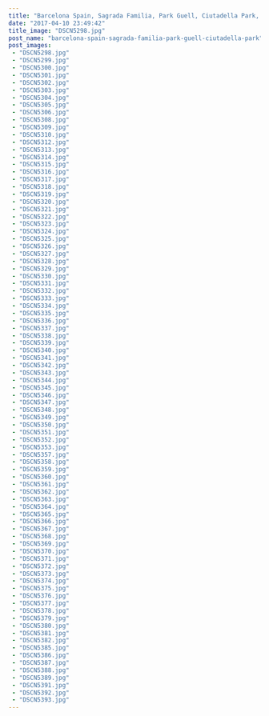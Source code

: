 ```yaml
---
title: "Barcelona Spain, Sagrada Familia, Park Guell, Ciutadella Park, Arc De Triomf"
date: "2017-04-10 23:49:42"
title_image: "DSCN5298.jpg"
post_name: "barcelona-spain-sagrada-familia-park-guell-ciutadella-park"
post_images: 
 - "DSCN5298.jpg"
 - "DSCN5299.jpg"
 - "DSCN5300.jpg"
 - "DSCN5301.jpg"
 - "DSCN5302.jpg"
 - "DSCN5303.jpg"
 - "DSCN5304.jpg"
 - "DSCN5305.jpg"
 - "DSCN5306.jpg"
 - "DSCN5308.jpg"
 - "DSCN5309.jpg"
 - "DSCN5310.jpg"
 - "DSCN5312.jpg"
 - "DSCN5313.jpg"
 - "DSCN5314.jpg"
 - "DSCN5315.jpg"
 - "DSCN5316.jpg"
 - "DSCN5317.jpg"
 - "DSCN5318.jpg"
 - "DSCN5319.jpg"
 - "DSCN5320.jpg"
 - "DSCN5321.jpg"
 - "DSCN5322.jpg"
 - "DSCN5323.jpg"
 - "DSCN5324.jpg"
 - "DSCN5325.jpg"
 - "DSCN5326.jpg"
 - "DSCN5327.jpg"
 - "DSCN5328.jpg"
 - "DSCN5329.jpg"
 - "DSCN5330.jpg"
 - "DSCN5331.jpg"
 - "DSCN5332.jpg"
 - "DSCN5333.jpg"
 - "DSCN5334.jpg"
 - "DSCN5335.jpg"
 - "DSCN5336.jpg"
 - "DSCN5337.jpg"
 - "DSCN5338.jpg"
 - "DSCN5339.jpg"
 - "DSCN5340.jpg"
 - "DSCN5341.jpg"
 - "DSCN5342.jpg"
 - "DSCN5343.jpg"
 - "DSCN5344.jpg"
 - "DSCN5345.jpg"
 - "DSCN5346.jpg"
 - "DSCN5347.jpg"
 - "DSCN5348.jpg"
 - "DSCN5349.jpg"
 - "DSCN5350.jpg"
 - "DSCN5351.jpg"
 - "DSCN5352.jpg"
 - "DSCN5353.jpg"
 - "DSCN5357.jpg"
 - "DSCN5358.jpg"
 - "DSCN5359.jpg"
 - "DSCN5360.jpg"
 - "DSCN5361.jpg"
 - "DSCN5362.jpg"
 - "DSCN5363.jpg"
 - "DSCN5364.jpg"
 - "DSCN5365.jpg"
 - "DSCN5366.jpg"
 - "DSCN5367.jpg"
 - "DSCN5368.jpg"
 - "DSCN5369.jpg"
 - "DSCN5370.jpg"
 - "DSCN5371.jpg"
 - "DSCN5372.jpg"
 - "DSCN5373.jpg"
 - "DSCN5374.jpg"
 - "DSCN5375.jpg"
 - "DSCN5376.jpg"
 - "DSCN5377.jpg"
 - "DSCN5378.jpg"
 - "DSCN5379.jpg"
 - "DSCN5380.jpg"
 - "DSCN5381.jpg"
 - "DSCN5382.jpg"
 - "DSCN5385.jpg"
 - "DSCN5386.jpg"
 - "DSCN5387.jpg"
 - "DSCN5388.jpg"
 - "DSCN5389.jpg"
 - "DSCN5391.jpg"
 - "DSCN5392.jpg"
 - "DSCN5393.jpg"
---
```



